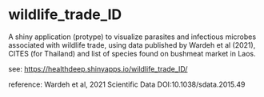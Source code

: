 # wildlife_trade_ID
A shiny application (protype) to visualize parasites and infectious microbes associated with wildlife trade, using data published by Wardeh et al (2021), CITES (for Thailand) and list of species found on bushmeat market in Laos.

see:
https://healthdeep.shinyapps.io/wildlife_trade_ID/

reference:
Wardeh et al, 2021 Scientific Data DOI:10.1038/sdata.2015.49
